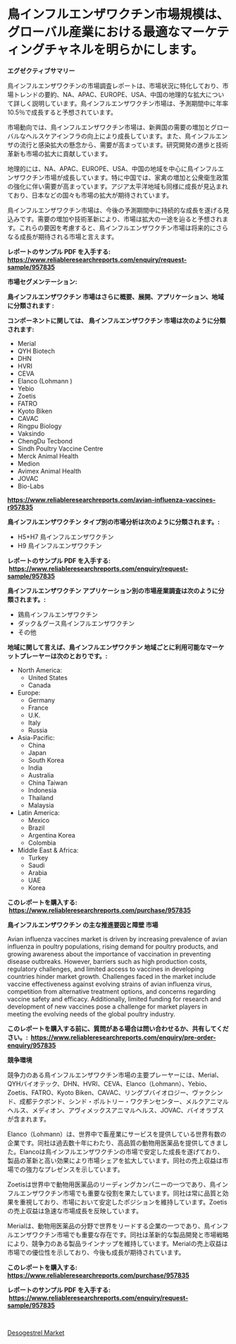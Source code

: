 <p><h1>鳥インフルエンザワクチン市場規模は、グローバル産業における最適なマーケティングチャネルを明らかにします。</h1></p><p><strong>エグゼクティブサマリー</strong></p>
<p><p>鳥インフルエンザワクチンの市場調査レポートは、市場状況に特化しており、市場トレンドの要約、NA、APAC、EUROPE、USA、中国の地理的な拡大について詳しく説明しています。鳥インフルエンザワクチン市場は、予測期間中に年率10.5％で成長すると予想されています。</p><p>市場動向では、鳥インフルエンザワクチン市場は、新興国の需要の増加とグローバルなヘルスケアインフラの向上により成長しています。また、鳥インフルエンザの流行と感染拡大の懸念から、需要が高まっています。研究開発の進歩と技術革新も市場の拡大に貢献しています。</p><p>地理的には、NA、APAC、EUROPE、USA、中国の地域を中心に鳥インフルエンザワクチン市場が成長しています。特に中国では、家禽の増加と公衆衛生政策の強化に伴い需要が高まっています。アジア太平洋地域も同様に成長が見込まれており、日本などの国々も市場の拡大が期待されています。</p><p>鳥インフルエンザワクチン市場は、今後の予測期間中に持続的な成長を遂げる見込みです。需要の増加や技術革新により、市場は拡大の一途を辿ると予想されます。これらの要因を考慮すると、鳥インフルエンザワクチン市場は将来的にさらなる成長が期待される市場と言えます。</p></p>
<p><strong>レポートのサンプル PDF を入手する: <a href="https://www.reliableresearchreports.com/enquiry/request-sample/957835">https://www.reliableresearchreports.com/enquiry/request-sample/957835</a></strong></p>
<p><strong>市場セグメンテーション:</strong></p>
<p><strong> 鳥インフルエンザワクチン 市場はさらに概要、展開、アプリケーション、地域に分類されます :</strong></p>
<p><strong>コンポーネントに関しては、 鳥インフルエンザワクチン 市場は次のように分類されます: &nbsp;</strong></p>
<p><ul><li>Merial</li><li>QYH Biotech</li><li>DHN</li><li>HVRI</li><li>CEVA</li><li>Elanco (Lohmann )</li><li>Yebio</li><li>Zoetis</li><li>FATRO</li><li>Kyoto Biken</li><li>CAVAC</li><li>Ringpu Biology</li><li>Vaksindo</li><li>ChengDu Tecbond</li><li>Sindh Poultry Vaccine Centre</li><li>Merck Animal Health</li><li>Medion</li><li>Avimex Animal Health</li><li>JOVAC</li><li>Bio-Labs</li></ul></p>
<p><strong><a href="https://www.reliableresearchreports.com/avian-influenza-vaccines-r957835">https://www.reliableresearchreports.com/avian-influenza-vaccines-r957835</a></strong></p>
<p><strong> 鳥インフルエンザワクチン タイプ別の市場分析は次のように分類されます。:</strong></p>
<p><ul><li>H5+H7 鳥インフルエンザワクチン</li><li>H9 鳥インフルエンザワクチン</li></ul></p>
<p><strong>レポートのサンプル PDF を入手する: &nbsp;<a href="https://www.reliableresearchreports.com/enquiry/request-sample/957835">https://www.reliableresearchreports.com/enquiry/request-sample/957835</a></strong></p>
<p><strong> 鳥インフルエンザワクチン アプリケーション別の市場産業調査は次のように分類されます。:</strong></p>
<p><ul><li>鶏鳥インフルエンザワクチン</li><li>ダック＆グース鳥インフルエンザワクチン</li><li>その他</li></ul></p>
<p><strong>地域に関して言えば、鳥インフルエンザワクチン 地域ごとに利用可能なマーケットプレーヤーは次のとおりです。:</strong></p>
<p><ul>
    <li>
        North America:
        <ul>
            <li>United States</li>
            <li>Canada</li>
        </ul>
    </li>
    <li>
        Europe:
        <ul>
            <li>Germany</li>
            <li>France</li>
            <li>U.K.</li>
            <li>Italy</li>
            <li>Russia</li>
        </ul>
    </li>
    <li>
        Asia-Pacific:
        <ul>
            <li>China</li>
            <li>Japan</li>
            <li>South Korea</li>
            <li>India</li>
            <li>Australia</li>
            <li>China Taiwan</li>
            <li>Indonesia</li>
            <li>Thailand</li>
            <li>Malaysia</li>
        </ul>
    </li>
    <li>
        Latin America:
        <ul>
            <li>Mexico</li>
            <li>Brazil</li>
            <li>Argentina Korea</li>
            <li>Colombia</li>
        </ul>
    </li>
    <li>
        Middle East & Africa:
        <ul>
            <li>Turkey</li>
            <li>Saudi</li>
            <li>Arabia</li>
            <li>UAE</li>
            <li>Korea</li>
        </ul>
    </li>
    </ul></p>
<p><strong>このレポートを購入する: &nbsp;<a href="https://www.reliableresearchreports.com/purchase/957835">https://www.reliableresearchreports.com/purchase/957835</a></strong></p>
<p><strong>鳥インフルエンザワクチン の主な推進要因と障壁 市場</strong></p>
<p><p>Avian influenza vaccines market is driven by increasing prevalence of avian influenza in poultry populations, rising demand for poultry products, and growing awareness about the importance of vaccination in preventing disease outbreaks. However, barriers such as high production costs, regulatory challenges, and limited access to vaccines in developing countries hinder market growth. Challenges faced in the market include vaccine effectiveness against evolving strains of avian influenza virus, competition from alternative treatment options, and concerns regarding vaccine safety and efficacy. Additionally, limited funding for research and development of new vaccines pose a challenge for market players in meeting the evolving needs of the global poultry industry.</p></p>
<p><strong>このレポートを購入する前に、質問がある場合は問い合わせるか、共有してください。:&nbsp; <a href="https://www.reliableresearchreports.com/enquiry/pre-order-enquiry/957835">https://www.reliableresearchreports.com/enquiry/pre-order-enquiry/957835</a></strong></p>
<p><strong>競争環境</strong></p>
<p><p>競争力のある鳥インフルエンザワクチン市場の主要プレーヤーには、Merial、QYHバイオテック、DHN、HVRI、CEVA、Elanco（Lohmann）、Yebio、Zoetis、FATRO、Kyoto Biken、CAVAC、リングプバイオロジー、ヴァクシンド、成都テクボンド、シンド・ポルトリー・ワクチンセンター、メルクアニマルヘルス、メディオン、アヴィメックスアニマルヘルス、JOVAC、バイオラブスが含まれます。</p><p>Elanco（Lohmann）は、世界中で畜産業にサービスを提供している世界有数の企業です。同社は過去数十年にわたり、高品質の動物用医薬品を提供してきました。Elancoは鳥インフルエンザワクチンの市場で安定した成長を遂げており、製品の革新と高い効果により市場シェアを拡大しています。同社の売上収益は市場での強力なプレゼンスを示しています。</p><p>Zoetisは世界中で動物用医薬品のリーディングカンパニーの一つであり、鳥インフルエンザワクチン市場でも重要な役割を果たしています。同社は常に品質と効果を重視しており、市場において安定したポジションを維持しています。Zoetisの売上収益は急速な市場成長を反映しています。</p><p>Merialは、動物用医薬品の分野で世界をリードする企業の一つであり、鳥インフルエンザワクチン市場でも重要な存在です。同社は革新的な製品開発と市場戦略により、競争力のある製品ラインナップを維持しています。Merialの売上収益は市場での優位性を示しており、今後も成長が期待されています。</p></p>
<p><strong>このレポートを購入する: &nbsp; <a href="https://www.reliableresearchreports.com/purchase/957835">https://www.reliableresearchreports.com/purchase/957835</a></strong></p>
<p><strong>レポートのサンプル PDF を入手する: &nbsp;<a href="https://www.reliableresearchreports.com/enquiry/request-sample/957835">https://www.reliableresearchreports.com/enquiry/request-sample/957835</a></strong><strong></strong></p>
<p>&nbsp;</p>
<p><p><a href="https://sulfuric-clavicle-d39.notion.site/Desogestrel-Market-Size-Growing-and-Forecasted-for-period-from-2024-2031-and-provides-complete-mar-b6acd79a9abf41dcbc9fcf8e09db45ae">Desogestrel Market</a></p></p>